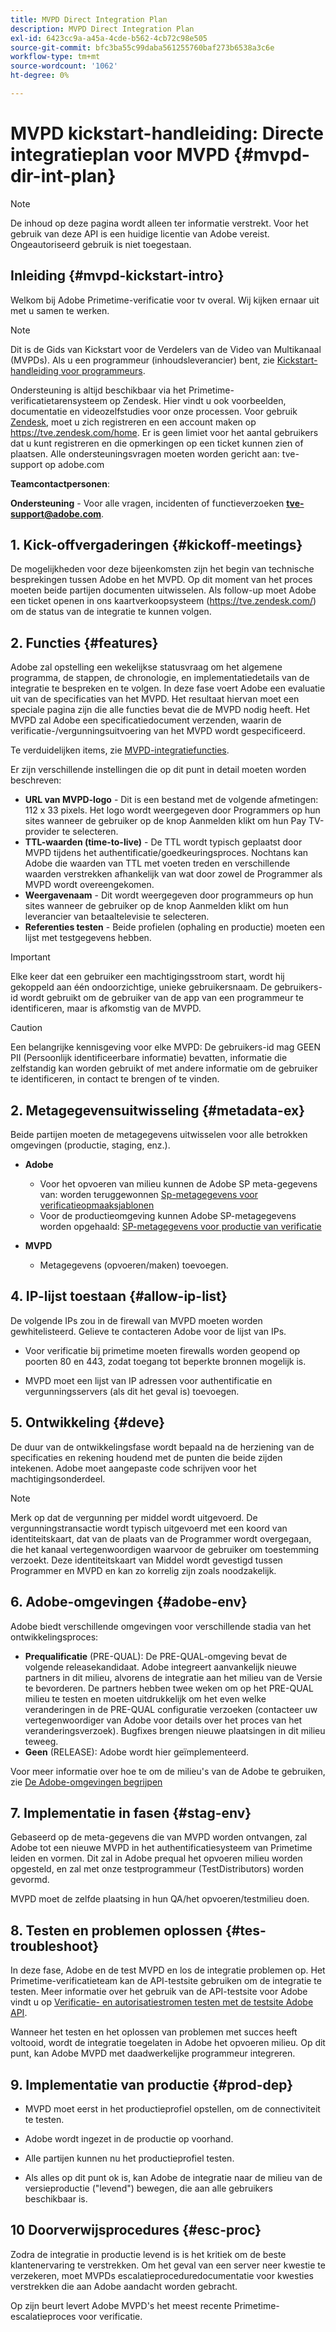 ```yaml
---
title: MVPD Direct Integration Plan
description: MVPD Direct Integration Plan
exl-id: 6423cc9a-a45a-4cde-b562-4cb72c98e505
source-git-commit: bfc3ba55c99daba561255760baf273b6538a3c6e
workflow-type: tm+mt
source-wordcount: '1062'
ht-degree: 0%

---
```


# MVPD kickstart-handleiding: Directe integratieplan voor MVPD {#mvpd-dir-int-plan}

>[!NOTE]
>
>De inhoud op deze pagina wordt alleen ter informatie verstrekt. Voor het gebruik van deze API is een huidige licentie van Adobe vereist. Ongeautoriseerd gebruik is niet toegestaan.

## Inleiding {#mvpd-kickstart-intro}

Welkom bij Adobe Primetime-verificatie voor tv overal.  Wij kijken ernaar uit met u samen te werken.

>[!NOTE]
>
>Dit is de Gids van Kickstart voor de Verdelers van de Video van Multikanaal (MVPDs). Als u een programmeur (inhoudsleverancier) bent, zie [Kickstart-handleiding voor programmeurs](/help/authentication/programmer-kickstart-guide.md).

Ondersteuning is altijd beschikbaar via het Primetime-verificatietarensysteem op Zendesk. Hier vindt u ook voorbeelden, documentatie en videozelfstudies voor onze processen. Voor gebruik [Zendesk](https://adobeprimetime.zendesk.com/), moet u zich registreren en een account maken op https://tve.zendesk.com/home. Er is geen limiet voor het aantal gebruikers dat u kunt registreren en die opmerkingen op een ticket kunnen zien of plaatsen. Alle ondersteuningsvragen moeten worden gericht aan: tve-support op adobe.com

**Teamcontactpersonen**:

**Ondersteuning** - Voor alle vragen, incidenten of functieverzoeken **tve-support@adobe.com**.

## 1. Kick-offvergaderingen {#kickoff-meetings}

De mogelijkheden voor deze bijeenkomsten zijn het begin van technische besprekingen tussen Adobe en het MVPD. Op dit moment van het proces moeten beide partijen documenten uitwisselen. Als follow-up moet Adobe een ticket openen in ons kaartverkoopsysteem (https://tve.zendesk.com/) om de status van de integratie te kunnen volgen.

## 2. Functies {#features}

Adobe zal opstelling een wekelijkse statusvraag om het algemene programma, de stappen, de chronologie, en implementatiedetails van de integratie te bespreken en te volgen. In deze fase voert Adobe een evaluatie uit van de specificaties van het MVPD. Het resultaat hiervan moet een speciale pagina zijn die alle functies bevat die de MVPD nodig heeft. Het MVPD zal Adobe een specificatiedocument verzenden, waarin de verificatie-/vergunningsuitvoering van het MVPD wordt gespecificeerd.

Te verduidelijken items, zie [MVPD-integratiefuncties](/help/authentication/mvpd-integr-features.md).

Er zijn verschillende instellingen die op dit punt in detail moeten worden beschreven:

* **URL van MVPD-logo** - Dit is een bestand met de volgende afmetingen: 112 x 33 pixels. Het logo wordt weergegeven door Programmers op hun sites wanneer de gebruiker op de knop Aanmelden klikt om hun Pay TV-provider te selecteren.
* **TTL-waarden (time-to-live)** - De TTL wordt typisch geplaatst door MVPD tijdens het authentificatie/goedkeuringsproces. Nochtans kan Adobe die waarden van TTL met voeten treden en verschillende waarden verstrekken afhankelijk van wat door zowel de Programmer als MVPD wordt overeengekomen.
* **Weergavenaam** - Dit wordt weergegeven door programmeurs op hun sites wanneer de gebruiker op de knop Aanmelden klikt om hun leverancier van betaaltelevisie te selecteren.
* **Referenties testen** - Beide profielen (ophaling en productie) moeten een lijst met testgegevens hebben.

>[!IMPORTANT]
>
>Elke keer dat een gebruiker een machtigingsstroom start, wordt hij gekoppeld aan één ondoorzichtige, unieke gebruikersnaam.  De gebruikers-id wordt gebruikt om de gebruiker van de app van een programmeur te identificeren, maar is afkomstig van de MVPD.

>[!CAUTION]
>
>Een belangrijke kennisgeving voor elke MVPD: De gebruikers-id mag GEEN PII (Persoonlijk identificeerbare informatie) bevatten, informatie die zelfstandig kan worden gebruikt of met andere informatie om de gebruiker te identificeren, in contact te brengen of te vinden.

## 2. Metagegevensuitwisseling {#metadata-ex}

Beide partijen moeten de metagegevens uitwisselen voor alle betrokken omgevingen (productie, staging, enz.).

* **Adobe**
   * Voor het opvoeren van milieu kunnen de Adobe SP meta-gegevens van: worden teruggewonnen [Sp-metagegevens voor verificatieopmaaksjablonen](https://sp.auth-staging.adobe.com/sp/metadata)
   * Voor de productieomgeving kunnen Adobe SP-metagegevens worden opgehaald: [SP-metagegevens voor productie van verificatie](https://sp.auth.adobe.com/sp/metadata)

* **MVPD**
   * Metagegevens (opvoeren/maken) toevoegen.

## 4. IP-lijst toestaan {#allow-ip-list}

De volgende IPs zou in de firewall van MVPD moeten worden gewhitelisteerd. Gelieve te contacteren Adobe voor de lijst van IPs.

* Voor verificatie bij primetime moeten firewalls worden geopend op poorten 80 en 443, zodat toegang tot beperkte bronnen mogelijk is.

* MVPD moet een lijst van IP adressen voor authentificatie en vergunningsservers (als dit het geval is) toevoegen.

## 5. Ontwikkeling {#deve}

De duur van de ontwikkelingsfase wordt bepaald na de herziening van de specificaties en rekening houdend met de punten die beide zijden intekenen. Adobe moet aangepaste code schrijven voor het machtigingsonderdeel.

>[!NOTE]
>
>Merk op dat de vergunning per middel wordt uitgevoerd. De vergunningstransactie wordt typisch uitgevoerd met een koord van identiteitskaart, dat van de plaats van de Programmer wordt overgegaan, die het kanaal vertegenwoordigen waarvoor de gebruiker om toestemming verzoekt. Deze identiteitskaart van Middel wordt gevestigd tussen Programmer en MVPD en kan zo korrelig zijn zoals noodzakelijk.

## 6. Adobe-omgevingen {#adobe-env}

Adobe biedt verschillende omgevingen voor verschillende stadia van het ontwikkelingsproces:

* **Prequalificatie** (PRE-QUAL): De PRE-QUAL-omgeving bevat de volgende releasekandidaat. Adobe integreert aanvankelijk nieuwe partners in dit milieu, alvorens de integratie aan het milieu van de Versie te bevorderen. De partners hebben twee weken om op het PRE-QUAL milieu te testen en moeten uitdrukkelijk om het even welke veranderingen in de PRE-QUAL configuratie verzoeken (contacteer uw vertegenwoordiger van Adobe voor details over het proces van het veranderingsverzoek). Bugfixes brengen nieuwe plaatsingen in dit milieu teweeg.
* **Geen** (RELEASE): Adobe wordt hier geïmplementeerd.

Voor meer informatie over hoe te om de milieu&#39;s van de Adobe te gebruiken, zie [De Adobe-omgevingen begrijpen](/help/authentication/understanding-the-adobe-environments.md)

## 7. Implementatie in fasen {#stag-env}

Gebaseerd op de meta-gegevens die van MVPD worden ontvangen, zal Adobe tot een nieuwe MVPD in het authentificatiesysteem van Primetime leiden en vormen. Dit zal in Adobe prequal het opvoeren milieu worden opgesteld, en zal met onze testprogrammeur (TestDistributors) worden gevormd.

MVPD moet de zelfde plaatsing in hun QA/het opvoeren/testmilieu doen.

## 8. Testen en problemen oplossen {#tes-troubleshoot}

In deze fase, Adobe en de test MVPD en los de integratie problemen op. Het Primetime-verificatieteam kan de API-testsite gebruiken om de integratie te testen. Meer informatie over het gebruik van de API-testsite voor Adobe vindt u op [Verificatie- en autorisatiestromen testen met de testsite Adobe API](/help/authentication/test-authn-authz-flows-using-adobes-api-test-site.md).

Wanneer het testen en het oplossen van problemen met succes heeft voltooid, wordt de integratie toegelaten in Adobe het opvoeren milieu. Op dit punt, kan Adobe MVPD met daadwerkelijke programmeur integreren.

## 9. Implementatie van productie {#prod-dep}

* MVPD moet eerst in het productieprofiel opstellen, om de connectiviteit te testen.

* Adobe wordt ingezet in de productie op voorhand.

* Alle partijen kunnen nu het productieprofiel testen.

* Als alles op dit punt ok is, kan Adobe de integratie naar de milieu van de versieproductie (&quot;levend&quot;) bewegen, die aan alle gebruikers beschikbaar is.

## 10 Doorverwijsprocedures {#esc-proc}

Zodra de integratie in productie levend is is het kritiek om de beste klantenervaring te verstrekken. Om het geval van een server neer kwestie te verzekeren, moet MVPDs escalatieproceduredocumentatie voor kwesties verstrekken die aan Adobe aandacht worden gebracht.

Op zijn beurt levert Adobe MVPD&#39;s het meest recente Primetime-escalatieproces voor verificatie.


<!--- [!RELATEDINFORMATION]
>
>* [Programmer Kickstart Guide](/help/authentication/programmer-kickstart-guide.md)
>* [MVPD Integration Guide](/help/authentication/mvpd-integr-features.md)
-->
